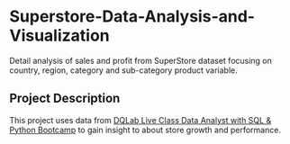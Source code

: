 # Superstore-Data-Analysis-and-Visualization
Detail analysis of sales and profit from SuperStore dataset focusing on country, region, category and sub-category product variable.

## Project Description
This project uses data from [DQLab Live Class Data Analyst with SQL & Python Bootcamp]([https://www.coursera.org/learn/introduction-to-data-engineering?specialization=ibm-data-engineer/](https://dqlab.id/live-class)https://dqlab.id/live-class) to gain insight to about store growth and performance.
